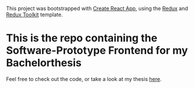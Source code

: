 This project was bootstrapped with [Create React App](https://github.com/facebook/create-react-app), using the [Redux](https://redux.js.org/) and [Redux Toolkit](https://redux-toolkit.js.org/) template.
# This is the repo containing the Software-Prototype Frontend for my Bachelorthesis
Feel free to check out the code, or take a look at my thesis [here](https://github.com/jasperanders/Bachelorthesis).
